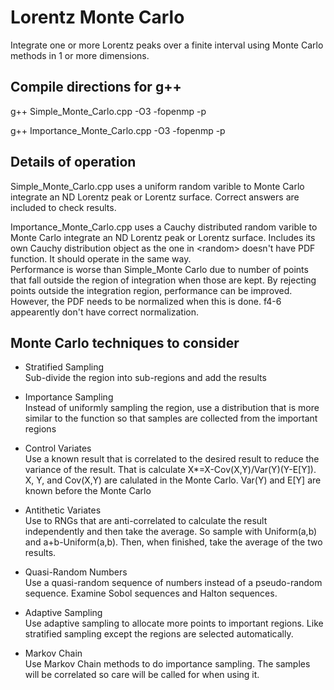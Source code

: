 # Lorentz Monte Carlo

Integrate one or more Lorentz peaks over a finite interval using Monte Carlo methods in 1 or more dimensions.

## Compile directions for g++

g++ Simple_Monte_Carlo.cpp -O3 -fopenmp -p

g++ Importance_Monte_Carlo.cpp -O3 -fopenmp -p

## Details of operation

Simple_Monte_Carlo.cpp uses a uniform random varible to Monte Carlo integrate an ND Lorentz peak or Lorentz surface. Correct answers are included to check results.

Importance_Monte_Carlo.cpp uses a Cauchy distributed random varible to Monte Carlo integrate an ND Lorentz peak or Lorentz surface. Includes its own Cauchy distribution object as the one in \<random\> doesn't have PDF function. It should operate in the same way.  
Performance is worse than Simple_Monte Carlo due to number of points that fall outside the region of integration when those are kept. By rejecting points outside the integration region, performance can be improved. However, the PDF needs to be normalized when this is done. f4-6 appearently don't have correct normalization.

## Monte Carlo techniques to consider

* Stratified Sampling  
Sub-divide the region into sub-regions and add the results

* Importance Sampling  
Instead of uniformly sampling the region, use a distribution that is more similar to the function so that samples are collected from the important regions

* Control Variates  
Use a known result that is correlated to the desired result to reduce the variance of the result. That is calculate X*=X-Cov(X,Y)/Var(Y)(Y-E[Y]). X, Y, and Cov(X,Y) are calulated in the Monte Carlo. Var(Y) and E[Y] are known before the Monte Carlo

* Antithetic Variates  
Use to RNGs that are anti-correlated to calculate the result independently and then take the average. So sample with Uniform(a,b) and a+b-Uniform(a,b). Then, when finished, take the average of the two results.

* Quasi-Random Numbers  
Use a quasi-random sequence of numbers instead of a pseudo-random sequence. Examine Sobol sequences and Halton sequences.

* Adaptive Sampling  
 Use adaptive sampling to allocate more points to important regions. Like stratified sampling except the regions are selected automatically.

* Markov Chain  
Use Markov Chain methods to do importance sampling. The samples will be correlated so care will be called for when using it.
